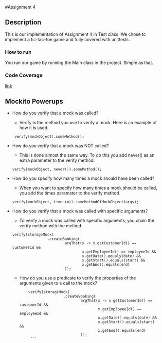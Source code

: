 #Assignment 4

## Description
This is our implementation of Assignment 4 in Test class. We chose to implement a tic-tac-toe game and fully covered with unittests.

### How to run
You run our game by running the Main class in the project. Simple as that.

### Code Coverage
[link](coverage/index.html)

## Mockito Powerups

* How do you verify that a mock was called?
    * Verify is the method you use to verify a mock. Here is an example of how it is used:
     ```
      verify(mockObject).someMethod();
     ```
* How do you verify that a mock was NOT called?
    * This is done almost the same way. To do this you add never() as an extra parameter to the verify method.
    ```
    verify(mockObject, never()).someMethod();
    ```

* How do you specify how many times a mock should have been called?
    * When you want to specify how many times a mock should be called, you add the times parameter to the verify method.
    ```
    verify(mockObject, times(n)).someMethodOfMockObject(args);
    ```
* How do you verify that a mock was called with specific arguments?
    * To verify a mock was called with specific arguments, you chain the verify method with the method 
    ```
    verify(storageMock)
                    .createBooking(
                            argThat(x -> x.getCustomerId() == customerId &&
                                    x.getEmployeeId() == employeeId &&
                                    x.getDate().equals(date) &&
                                    x.getStart().equals(start) &&
                                    x.getEnd().equals(end)
                            ));
     ```
  * How do you use a predicate to verify the properties of the arguments given to a call to the mock?
    ```
        verify(storageMock)
                        .createBooking(
                                argThat(x -> x.getCustomerId() == customerId &&
                                        x.getEmployeeId() == employeeId &&
                                        x.getDate().equals(date) &&
                                        x.getStart().equals(start) &&
                                        x.getEnd().equals(end)
                                ));
         ```
